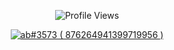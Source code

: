 

<p align="center"> <img src="https://komarev.com/ghpvc/?username=gebwyd" alt="Profile Views" /> </p>  

<p align="center">
  <a href="https://discord.com/users/876264941399719956">
     <img src="https://discord.c99.nl/widget/theme-3/876264941399719956.png" alt="ab឵#3573 ( 876264941399719956 )"/>
       </a>
</p>

